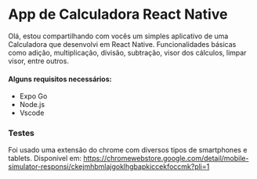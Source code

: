 # App de Calculadora React Native

Olá, estou compartilhando com vocês um simples aplicativo de uma Calculadora que desenvolvi em React Native.
Funcionalidades básicas como adição, multiplicação, divisão, subtração, visor dos cálculos, limpar visor, entre outros.

#### Alguns requisitos necessários:
- Expo Go
- Node.js
- Vscode

### Testes
Foi usado uma extensão do chrome com diversos tipos de smartphones e tablets.
Disponível em: https://chromewebstore.google.com/detail/mobile-simulator-responsi/ckejmhbmlajgoklhgbapkiccekfoccmk?pli=1 
